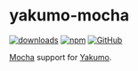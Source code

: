 # yakumo-mocha

[![downloads](https://img.shields.io/npm/dm/yakumo-mocha?style=flat-square)](https://www.npmjs.com/package/yakumo-mocha)
[![npm](https://img.shields.io/npm/v/yakumo-mocha?style=flat-square)](https://www.npmjs.com/package/yakumo-mocha)
[![GitHub](https://img.shields.io/github/license/shigma/yakumo?style=flat-square)](https://github.com/shigma/yakumo/blob/master/LICENSE)

[Mocha](https://mochajs.org) support for [Yakumo](https://github.com/shigma/yakumo).
